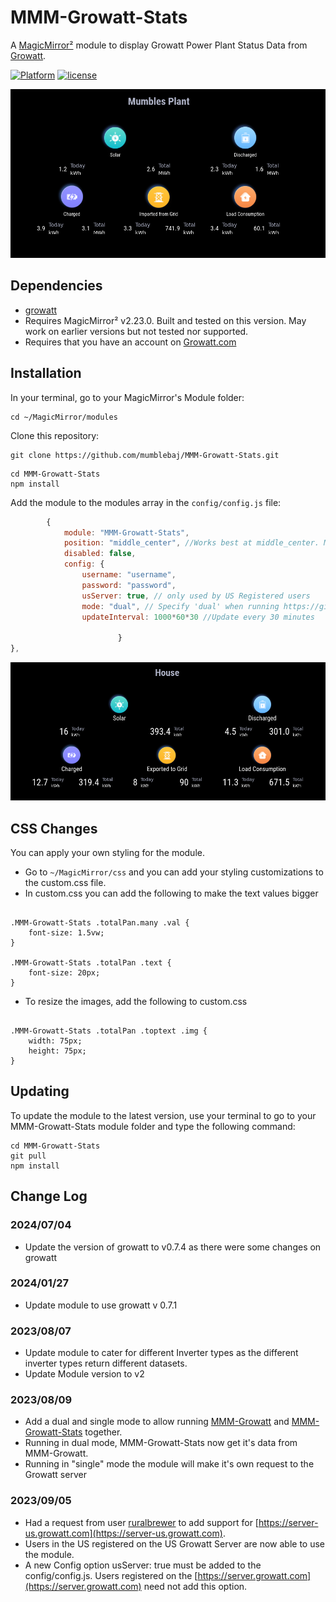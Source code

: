 # MMM-Growatt-Stats

A [MagicMirror²](https://magicmirror.builders) module to display Growatt Power Plant Status Data from [Growatt](https://server.growatt.com).

[![Platform](https://img.shields.io/badge/platform-MagicMirror-informational)](https://MagicMirror.builders)
[![license](https://img.shields.io/github/license/mashape/apistatus.svg)](LICENSE)

![Example](images/screenshot.png)

## Dependencies
- [growatt](https://www.npmjs.com/package/growatt)
- Requires MagicMirror² v2.23.0. Built and tested on this version. May work on earlier versions but not tested nor supported.
- Requires that you have an account on [Growatt.com](https://server.growatt.com/login)

## Installation

In your terminal, go to your MagicMirror's Module folder:
````
cd ~/MagicMirror/modules
````

Clone this repository:
````
git clone https://github.com/mumblebaj/MMM-Growatt-Stats.git
````
````
cd MMM-Growatt-Stats
npm install
````

Add the module to the modules array in the `config/config.js` file:
````javascript
        {
            module: "MMM-Growatt-Stats",
            position: "middle_center", //Works best at middle_center. May not display all that well in other positions
            disabled: false,
            config: {
                username: "username",
                password: "password",
                usServer: true, // only used by US Registered users
                mode: "dual", // Specify 'dual' when running https://github.com/mumblebaj/MMM-Growatt.git and https://github.com/mumblebaj/MMM-Growatt-Stats.git together else specify 'single'
                updateInterval: 1000*60*30 //Update every 30 minutes
                
                        }
},
````
![Example](images/image-2.png) 

## CSS Changes
You can apply your own styling for the module. 
- Go to `~/MagicMirror/css` and you can add your styling customizations to the custom.css file.
- In custom.css you can add the following to make the text values bigger

````

.MMM-Growatt-Stats .totalPan.many .val {
    font-size: 1.5vw;
}

.MMM-Growatt-Stats .totalPan .text {
    font-size: 20px;
}

````
- To resize the images, add the following to custom.css

````

.MMM-Growatt-Stats .totalPan .toptext .img {
    width: 75px;
    height: 75px;
}

````

## Updating

To update the module to the latest version, use your terminal to go to your MMM-Growatt-Stats module folder and type the following command:

````
cd MMM-Growatt-Stats
git pull
npm install

````
## Change Log

### 2024/07/04
- Update the version of growatt to v0.7.4 as there were some changes on growatt

### 2024/01/27
- Update module to use growatt v 0.7.1

### 2023/08/07
  - Update module to cater for different Inverter types as the different inverter types return different datasets.
- Update Module version to v2

### 2023/08/09
- Add a dual and single mode to allow running [MMM-Growatt](https://github.com/mumblebaj/MMM-Growatt.git) and [MMM-Growatt-Stats](https://github.com/mumblebaj/MMM-Growatt-Stats.git) together.
- Running in dual mode, MMM-Growatt-Stats now get it's data from MMM-Growatt.
- Running in "single" mode the module will make it's own request to the Growatt server

### 2023/09/05
- Had a request from user [ruralbrewer](https://github.com/ruralbrewer) to add support for [https://server-us.growatt.com](https://server-us.growatt.com).
- Users in the US registered on the US Growatt Server are now able to use the module.
- A new Config option  usServer: true must be added to the config/config.js. Users registered on the [https://server.growatt.com](https://server.growatt.com) need not add this option.
